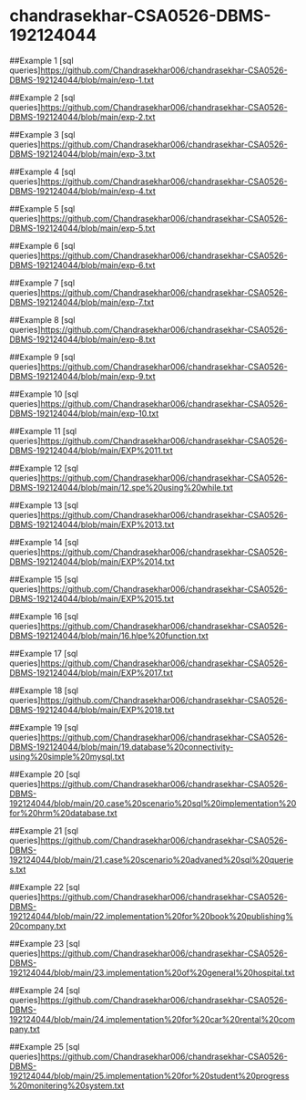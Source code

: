 # chandrasekhar-CSA0526-DBMS-192124044
##Example 1
[sql queries]https://github.com/Chandrasekhar006/chandrasekhar-CSA0526-DBMS-192124044/blob/main/exp-1.txt

##Example 2
[sql queries]https://github.com/Chandrasekhar006/chandrasekhar-CSA0526-DBMS-192124044/blob/main/exp-2.txt

##Example 3
[sql queries]https://github.com/Chandrasekhar006/chandrasekhar-CSA0526-DBMS-192124044/blob/main/exp-3.txt

##Example 4
[sql queries]https://github.com/Chandrasekhar006/chandrasekhar-CSA0526-DBMS-192124044/blob/main/exp-4.txt

##Example 5
[sql queries]https://github.com/Chandrasekhar006/chandrasekhar-CSA0526-DBMS-192124044/blob/main/exp-5.txt

##Example 6
[sql queries]https://github.com/Chandrasekhar006/chandrasekhar-CSA0526-DBMS-192124044/blob/main/exp-6.txt

##Example 7
[sql queries]https://github.com/Chandrasekhar006/chandrasekhar-CSA0526-DBMS-192124044/blob/main/exp-7.txt

##Example 8
[sql queries]https://github.com/Chandrasekhar006/chandrasekhar-CSA0526-DBMS-192124044/blob/main/exp-8.txt

##Example 9
[sql queries]https://github.com/Chandrasekhar006/chandrasekhar-CSA0526-DBMS-192124044/blob/main/exp-9.txt

##Example 10
[sql queries]https://github.com/Chandrasekhar006/chandrasekhar-CSA0526-DBMS-192124044/blob/main/exp-10.txt

##Example 11
[sql queries]https://github.com/Chandrasekhar006/chandrasekhar-CSA0526-DBMS-192124044/blob/main/EXP%2011.txt

##Example 12
[sql queries]https://github.com/Chandrasekhar006/chandrasekhar-CSA0526-DBMS-192124044/blob/main/12.spe%20using%20while.txt

##Example 13
[sql queries]https://github.com/Chandrasekhar006/chandrasekhar-CSA0526-DBMS-192124044/blob/main/EXP%2013.txt

##Example 14
[sql queries]https://github.com/Chandrasekhar006/chandrasekhar-CSA0526-DBMS-192124044/blob/main/EXP%2014.txt

##Example 15
[sql queries]https://github.com/Chandrasekhar006/chandrasekhar-CSA0526-DBMS-192124044/blob/main/EXP%2015.txt

##Example 16
[sql queries]https://github.com/Chandrasekhar006/chandrasekhar-CSA0526-DBMS-192124044/blob/main/16.hlpe%20function.txt

##Example 17
[sql queries]https://github.com/Chandrasekhar006/chandrasekhar-CSA0526-DBMS-192124044/blob/main/EXP%2017.txt

##Example 18
[sql queries]https://github.com/Chandrasekhar006/chandrasekhar-CSA0526-DBMS-192124044/blob/main/EXP%2018.txt

##Example 19
[sql queries]https://github.com/Chandrasekhar006/chandrasekhar-CSA0526-DBMS-192124044/blob/main/19.database%20connectivity-using%20simple%20mysql.txt

##Example 20
[sql queries]https://github.com/Chandrasekhar006/chandrasekhar-CSA0526-DBMS-192124044/blob/main/20.case%20scenario%20sql%20implementation%20for%20hrm%20database.txt

##Example 21
[sql queries]https://github.com/Chandrasekhar006/chandrasekhar-CSA0526-DBMS-192124044/blob/main/21.case%20scenario%20advaned%20sql%20queries.txt

##Example 22
[sql queries]https://github.com/Chandrasekhar006/chandrasekhar-CSA0526-DBMS-192124044/blob/main/22.implementation%20for%20book%20publishing%20company.txt

##Example 23
[sql queries]https://github.com/Chandrasekhar006/chandrasekhar-CSA0526-DBMS-192124044/blob/main/23.implementation%20of%20general%20hospital.txt

##Example 24
[sql queries]https://github.com/Chandrasekhar006/chandrasekhar-CSA0526-DBMS-192124044/blob/main/24.implementation%20for%20car%20rental%20company.txt

##Example 25
[sql queries]https://github.com/Chandrasekhar006/chandrasekhar-CSA0526-DBMS-192124044/blob/main/25.implementation%20for%20student%20progress%20monitering%20system.txt


